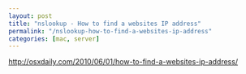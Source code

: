 ```yaml
---
layout: post
title: "nslookup - How to find a websites IP address"
permalink: "/nslookup-how-to-find-a-websites-ip-address"
categories: [mac, server]
---
```


<a href="http://osxdaily.com/2010/06/01/how-to-find-a-websites-ip-address/">http://osxdaily.com/2010/06/01/how-to-find-a-websites-ip-address/</a>
